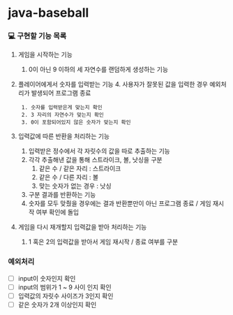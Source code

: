 # java-baseball

### 💻 구현할 기능 목록

1. 게임을 시작하는 기능
    1. 0이 아닌 9 이하의 세 자연수를 랜덤하게 생성하는 기능
2. 플레이어에게서 숫자를 입력받는 기능
    4. 사용자가 잘못된 값을 입력한 경우 예외처리가 발생되어 프로그램 종료
        
        1. 숫자를 입력받은게 맞는지 확인
        2. 3 자리의 자연수가 맞는지 확인
        3. 0이 포함되어있지 않은 숫자가 맞는지 확인
3. 입력값에 따른 반환을 처리하는 기능
    1. 입력받은 정수에서 각 자릿수의 값을 따로 추출하는 기능
    2. 각각 추출해낸 값을 통해 스트라이크, 볼, 낫싱을 구분
        1. 같은 수 / 같은 자리 : 스트라이크
        2. 같은 수 / 다른 자리 : 볼
        3. 맞는 숫자가 없는 경우 : 낫싱
    2. 구분 결과를 반환하는 기능
    3. 숫자를 모두 맞췄을 경우에는 결과 반환뿐만이 아닌 프로그램 종료 / 게임 재시작 여부 확인에 돌입
4. 게임을 다시 재개할지 입력값을 받아 처리하는 기능
    1. 1 혹은 2의 입력값을 받아서 게임 재시작 / 종료 여부를 구분



### 예외처리
- [ ] input이 숫자인지 확인
- [ ] input의 범위가 1 ~ 9 사이 인지 확인
- [ ] 입력값의 자릿수 사이즈가 3인지 확인
- [ ] 같은 숫자가 2개 이상인지 확인
